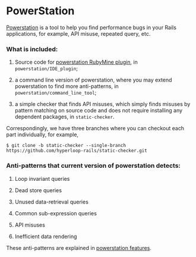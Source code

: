 # PowerStation

[Powerstation](https://hyperloop-rails.github.io/powerstation/) is a tool to help you find performance bugs in your Rails applications, for example, API misuse, repeated query, etc. 

### What is included:

1. Source code for [powerstation RubyMine plugin](https://plugins.jetbrains.com/plugin/10604-powerstation), in `powerstation/IDE_plugin`;

2. a command line version of powerstation, where you may extend powerstation to find more anti-patterns, in `powerstation/command_line_tool`;

3. a simple checker that finds API misuses, which simply finds misuses by pattern matching on source code and does not require installing any dependent packages, in `static-checker`.

Correspondingly, we have three branches where you can checkout each part individually, for example, 
```
$ git clone -b static-checker --single-branch https://github.com/hyperloop-rails/static-checker.git
```

### Anti-patterns that current version of powerstation detects:

1. Loop invariant queries

2. Dead store queries

3. Unused data-retrieval queries

4. Common sub-expression queries

5. API misuses

6. Inefficient data rendering

These anti-patterns are explained in [powerstation features](https://hyperloop-rails.github.io/powerstation/docs/features/).

